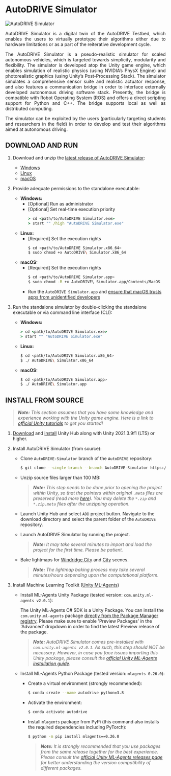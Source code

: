 # AutoDRIVE Simulator

![AutoDRIVE Simulator](https://github.com/Tinker-Twins/AutoDRIVE/blob/AutoDRIVE/Images/AutoDRIVE-Simulator.png)

<p align="justify">
AutoDRIVE Simulator is a digital twin of the AutoDRIVE Testbed, which enables the users to virtually prototype their algorithms either due to hardware limitations or as a part of the reiterative development cycle.
</p>

<p align="justify">
The AutoDRIVE Simulator is a pseudo-realistic simulator for scaled autonomous vehicles, which is targeted towards simplicity, modularity and flexibility. The simulator is developed atop the Unity game engine, which enables simulation of realistic physics (using NVIDIA’s PhysX Engine) and photorealistic graphics (using Unity’s Post-Processing Stack). The simulator simulates a comprehensive sensor suite and realistic actuator response, and also features a communication bridge in order to interface externally developed autonomous driving software stack. Presently, the bridge is compatible with Robot Operating System (ROS) and offers a direct scripting support for Python and C++. The bridge supports local as well as distributed computing.
</p>

<p align="justify">
The simulator can be exploited by the users (particularly targeting students and researchers in the field) in order to develop and test their algorithms aimed at autonomous driving.
</p>

## DOWNLOAD AND RUN

1. Download and unzip the [latest release of AutoDRIVE Simulator]((https://github.com/Tinker-Twins/AutoDRIVE/releases/tag/Simulator-0.3.0)):
     - [Windows](https://github.com/Tinker-Twins/AutoDRIVE/releases/download/Simulator-0.3.0/AutoDRIVE_Simulator_Windows.zip)
     - [Linux](https://github.com/Tinker-Twins/AutoDRIVE/releases/download/Simulator-0.3.0/AutoDRIVE_Simulator_Linux.zip)
     - [macOS](https://github.com/Tinker-Twins/AutoDRIVE/releases/download/Simulator-0.3.0/AutoDRIVE_Simulator_macOS.zip)

2. Provide adequate permissions to the standalone executable:
     - **Windows:**
         - [Optional] Run as administrator
         - [Optional] Set real-time execution priority
             ```cmd
             > cd <path/to/AutoDRIVE Simulator.exe>
             > start "" /high "AutoDRIVE Simulator.exe"
             ```
     - **Linux:**
         - [Required] Set the execution rights
             ```bash
             $ cd <path/to/AutoDRIVE Simulator.x86_64>
             $ sudo chmod +x AutoDRIVE\ Simulator.x86_64
             ```
     - **macOS:**
         - [Required] Set the execution rights
             ```bash
             $ cd <path/to/AutoDRIVE Simulator.app>
             $ sudo chmod -R +x AutoDRIVE\ Simulator.app/Contents/MacOS
             ```
         - Run the `AutoDRIVE Simulator.app` and [ensure that macOS trusts apps from unidentified developers](https://support.apple.com/guide/mac-help/open-a-mac-app-from-an-unidentified-developer-mh40616/mac)

3. Run the standalone simulator by double-clicking the standalone executable or via command line interface (CLI):
     - **Windows:**
         ```cmd
         > cd <path/to/AutoDRIVE Simulator.exe>
         > start "" "AutoDRIVE Simulator.exe"
         ```
     - **Linux:**
         ```bash
         $ cd <path/to/AutoDRIVE Simulator.x86_64>
         $ ./ AutoDRIVE\ Simulator.x86_64
         ```
     - **macOS:**
         ```bash
         $ cd <path/to/AutoDRIVE Simulator.app>
         $ ./ AutoDRIVE\ Simulator.app
         ```

## INSTALL FROM SOURCE

> ***Note:*** *This section assumes that you have some knowledge and experience working with the Unity game engine. Here is a link to [official Unity tutorials](https://learn.unity.com) to get you started!*

1. [Download](https://unity.com/download) and [install](https://docs.unity3d.com/hub/manual/InstallHub.html) Unity Hub along with Unity 2021.3.9f1 (LTS) or higher.

2. Install AutoDRIVE Simulator (from source):
     
    - Clone `AutoDRIVE-Simulator` branch of the `AutoDRIVE` repository:
    
      ```bash
      $ git clone --single-branch --branch AutoDRIVE-Simulator https://github.com/Tinker-Twins/AutoDRIVE.git
      ```
    - Unzip source files larger than 100 MB:
      > ***Note:*** *This step needs to be done prior to opening the project within Unity, so that the pointers within original `.meta` files are preserved (read more [here](https://docs.unity3d.com/2022.3/Documentation/Manual/AssetMetadata.html)). You may delete the `*.zip` and `*.zip.meta` files after the unzipping operation.*

    - Launch Unity Hub and select `ADD` project button. Navigate to the download directory and select the parent folder of the `AutoDRIVE` repository.
  
    - Launch AutoDRIVE Simulator by running the project.
      > ***Note:*** *It may take several minutes to import and load the project for the first time. Please be patient.*
    
    - Bake lightmaps for [Windridge City](https://github.com/Tinker-Twins/AutoDRIVE/blob/AutoDRIVE-Simulator/Assets/Environments/Windridge%20City/Scenes/Windridge%20City.zip) and [City](https://github.com/Tinker-Twins/AutoDRIVE/blob/AutoDRIVE-Simulator/Assets/Scenes/City.zip) scenes.
      > ***Note:*** *The lightmap baking process may take several minutes/hours depending upon the computational platform.*

3. Install Machine Learning Toolkit ([Unity ML-Agents](https://unity.com/products/machine-learning-agents))

    - Install ML-Agents Unity Package (tested version: `com.unity.ml-agents v2.0.1`):
     
        The Unity ML-Agents C# SDK is a Unity Package. You can install the `com.unity.ml-agents` package [directly from the Package Manager registry](https://docs.unity3d.com/Manual/upm-ui-install.html). Please make sure to enable 'Preview Packages' in the 'Advanced' dropdown in order to find the latest Preview release of the package.
     
        > ***Note:*** *AutoDRIVE Simulator comes pre-installed with `com.unity.ml-agents v2.0.1`. As such, this step should NOT be necessary. However, in case you face issues importing this Unity package, please consult the [official Unity ML-Agents installation guide](https://github.com/Unity-Technologies/ml-agents/blob/main/docs/Installation.md).*
  
    - Install ML-Agents Python Package (tested version: `mlagents 0.26.0`):
    
      - Create a virtual environment (strongly recommended):
    	    
        ```bash
        $ conda create --name autodrive python=3.8
        ```
          
      - Activate the environment:
      
        ```bash
        $ conda activate autodrive
        ```
    
      - Install `mlagents` package from PyPi (this command also installs the required dependencies including PyTorch):
        
        ```bash
        $ python -m pip install mlagents==0.26.0
        ```
    
        > ***Note:*** *It is strongly recommended that you use packages from the same release together for the best experience. Please consult the [official Unity ML-Agents releases page](https://github.com/Unity-Technologies/ml-agents/releases) for better understanding the version compatibility of different packages.*
